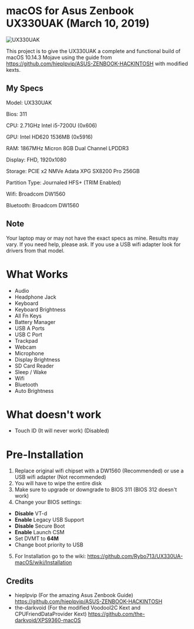 # macOS for Asus Zenbook UX330UAK (March 10, 2019)
![UX330UAK](https://laptoping.com/specs/wp-content/uploads/2017/05/Asus-Zenbook-UX330UA-AH54-AH5Q-2.png)

This project is to give the UX330UAK a complete and functional build of macOS 10.14.3 Mojave using the guide from  https://github.com/hieplpvip/ASUS-ZENBOOK-HACKINTOSH with modified kexts.

## My Specs
Model: UX330UAK

Bios: 311

CPU: 2.71GHz Intel i5-7200U (0x606)

GPU: Intel HD620 1536MB (0x5916)

RAM: 1867MHz Micron 8GB Dual Channel LPDDR3

Display: FHD, 1920x1080

Storage: PCIE x2 NMVe Adata XPG SX8200 Pro 256GB

Partition Type: Journaled HFS+ (TRIM Enabled)

Wifi: Broadcom DW1560

Bluetooth: Broadcom DW1560

## Note
Your laptop may or may not have the exact specs as mine. Results may vary. If you need help, please ask.
If you use a USB wifi adapter look for drivers from that model.

# What Works
- Audio
- Headphone Jack
- Keyboard
- Keyboard Brightness
- All Fn Keys
- Battery Manager
- USB A Ports
- USB C Port
- Trackpad
- Webcam
- Microphone
- Display Brightness
- SD Card Reader
- Sleep / Wake
- Wifi
- Bluetooth
- Auto Brightness

# What doesn't work
- Touch ID (It will never work) (Disabled)

# Pre-Installation
1. Replace original wifi chipset with a DW1560 (Recommended) or use a USB wifi adapter (Not recommended)
2. You will have to wipe the entire disk
3. Make sure to upgrade or downgrade to BIOS 311 (BIOS 312 doesn't work)
4. Change your BIOS settings:
  - **Disable** VT-d
  - **Enable** Legacy USB Support
  - **Disable** Secure Boot
  - **Enable** Launch CSM
  - Set DVMT to **64M**
  - Change boot priority to USB
5. For Installation go to the wiki: https://github.com/Rybo713/UX330UA-macOS/wiki/Installation

## Credits
- hieplpvip (For the amazing Asus Zenbook Guide) https://github.com/hieplpvip/ASUS-ZENBOOK-HACKINTOSH
- the-darkvoid (For the modified VoodooI2C Kext and CPUFriendDataProvider Kext) https://github.com/the-darkvoid/XPS9360-macOS
